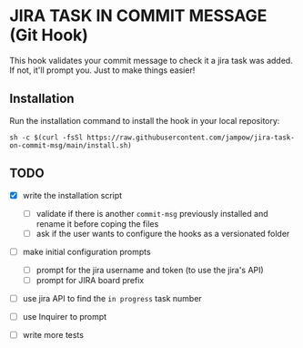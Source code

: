 # JIRA TASK IN COMMIT MESSAGE (Git Hook)

This hook validates your commit message to check it a jira task was added. If not, it'll prompt you. Just to make things easier!

## Installation

Run the installation command to install the hook in your local repository:

`sh -c $(curl -fsSl https://raw.githubusercontent.com/jampow/jira-task-on-commit-msg/main/install.sh)`

## TODO

- [x] write the installation script
  - [ ] validate if there is another `commit-msg` previously installed and rename it before coping the files
  - [ ] ask if the user wants to configure the hooks as a versionated folder
- [ ] make initial configuration prompts
  - [ ] prompt for the jira username and token (to use the jira's API)
  - [ ] prompt for JIRA board prefix
- [ ] use jira API to find the `in progress` task number
- [ ] use Inquirer to prompt
- [ ] write more tests

